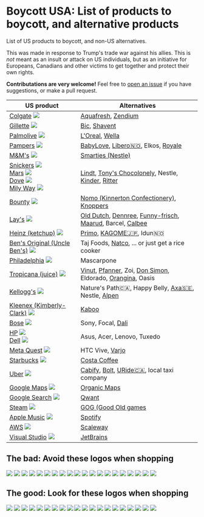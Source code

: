 # Boycott USA: List of products to boycott, and alternative products

List of US products to boycott, and non-US alternatives.

This was made in response to Trump's trade war against his allies. This is *not* meant as an insult or attack on US individuals, but as an initiative for Europeans, Canadians and other victims to get together and protect their own rights.

**Contributations are very welcome!** Feel free to [open an issue](https://github.com/happysegfault/boycottusa/issues) if you have suggestions, or make a pull request.

|  US product  | Alternatives |
| ------------ | ------------ |
| [Colgate](https://en.wikipedia.org/wiki/Colgate_(toothpaste)) ![](https://upload.wikimedia.org/wikipedia/commons/thumb/3/3f/Colgate.svg/220px-Colgate.svg.png) | [Aquafresh](https://www.aquafresh.com/), [Zendium](https://en.wikipedia.org/wiki/Zendium) |
| [Gillette](https://en.wikipedia.org/wiki/Gillette) ![](https://upload.wikimedia.org/wikipedia/commons/thumb/f/fa/Gillette.svg/220px-Gillette.svg.png) | [Bic](https://en.wikipedia.org/wiki/Bic_(company)), [Shavent](https://shavent.store/) |
| [Palmolive](https://en.wikipedia.org/wiki/Palmolive_(brand)) ![](https://upload.wikimedia.org/wikipedia/commons/thumb/e/e5/Palmolive_logo_2019.png/220px-Palmolive_logo_2019.png) | [L'Oreal](https://en.wikipedia.org/wiki/L%27Or%C3%A9al), [Wella](https://en.wikipedia.org/wiki/Wella) |
| [Pampers](https://en.wikipedia.org/wiki/Pampers) ![](https://upload.wikimedia.org/wikipedia/en/thumb/1/17/Pampers_logo.svg/220px-Pampers_logo.svg.png) | [BabyLove](https://babylovenappies.com.au/), [Libero🇳🇴](https://www.libero.no/), Elkos, [Royale](https://royalhijyen.com/en/) |
| [M&M's](https://en.wikipedia.org/wiki/M%26M%27s) ![](https://upload.wikimedia.org/wikipedia/commons/thumb/4/45/M%26M%27s_2022.svg/210px-M%26M%27s_2022.svg.png) | [Smarties (Nestle)](https://en.wikipedia.org/wiki/Smarties) |
| [Snickers](https://en.wikipedia.org/wiki/Snickers) ![](https://upload.wikimedia.org/wikipedia/commons/thumb/4/4c/Snickers_logo_%282000-2005%29.svg/220px-Snickers_logo_%282000-2005%29.svg.png)<br>[Mars](https://en.wikipedia.org/wiki/Mars_Inc.) ![](https://upload.wikimedia.org/wikipedia/commons/thumb/9/9c/Mars_Incorporated_2019_logo.svg/220px-Mars_Incorporated_2019_logo.svg.png)<br>[Dove](https://en.wikipedia.org/wiki/Dove_(chocolate_brand)) ![](https://upload.wikimedia.org/wikipedia/en/8/81/Dove_Chocolates_logo.png)<br> [Mily Way](https://en.wikipedia.org/wiki/Milky_Way_(chocolate_bar)) ![](https://upload.wikimedia.org/wikipedia/en/thumb/3/3c/Milky-Way-UK-Wrapper-Small.jpg/300px-Milky-Way-UK-Wrapper-Small.jpg) | [Lindt](https://en.wikipedia.org/wiki/Lindt), [Tony's Chocolonely](https://en.wikipedia.org/wiki/Tony's_Chocolonely), Nestle, [Kinder](https://en.wikipedia.org/wiki/Kinder_Chocolate), [Ritter](https://www.ritter-sport.com/en) |
| [Bounty](https://en.wikipedia.org/wiki/Bounty_(chocolate_bar)) ![](https://upload.wikimedia.org/wikipedia/en/thumb/1/19/Bounty-Wrapper-Small.jpg/300px-Bounty-Wrapper-Small.jpg) | [Nomo (Kinnerton Confectionery)](https://nomochoc.com/), [Knoppers](https://en.wikipedia.org/wiki/Knoppers_(sweet_brand)) |
| [Lay's](https://en.wikipedia.org/wiki/Lay%27s) ![](https://www.lays.com/sites/lays.com/themes/lays/img/logo-lays.png?v=2) | [Old Dutch](https://olddutchfoods.com/), [Dennree](https://www.dennree.de/), [Funny-frisch](https://www.funny-frisch.de/), [Maarud](https://www.maarud.no/), Barcel, [Calbee](https://www.calbee.co.jp/en/) |
| [Heinz (ketchup)](https://en.wikipedia.org/wiki/Heinz) ![](https://upload.wikimedia.org/wikipedia/commons/thumb/3/35/H._J._Heinz_Company_-_Logo.svg/200px-H._J._Heinz_Company_-_Logo.svg.png) | [Primo](https://www.primofoods.com/), [KAGOME🇯🇵](https://en.wikipedia.org/wiki/Kagome_(company)), Idun🇳🇴 |
| [Ben's Original (Uncle Ben's)](https://en.wikipedia.org/wiki/Ben%27s_Original) ![](https://upload.wikimedia.org/wikipedia/commons/thumb/4/47/BensOriginalLogo.svg/150px-BensOriginalLogo.svg.png) | Taj Foods, [Natco](https://www.natcofoods.com/), ... or just get a rice cooker |
| [Philadelphia](https://en.wikipedia.org/wiki/Philadelphia_Cream_Cheese) ![](https://upload.wikimedia.org/wikipedia/commons/thumb/6/6f/Philadelphia_cheese_logo.png/200px-Philadelphia_cheese_logo.png) | Mascarpone |
| [Tropicana (juice)](https://en.wikipedia.org/wiki/Tropicana_Products) ![](https://upload.wikimedia.org/wikipedia/en/thumb/b/b5/Tropicana_green_flat_logo.svg/200px-Tropicana_green_flat_logo.svg.png) | [Vinut](https://vinut.com.vn/), [Pfanner](https://www.pfanner.com/en/home/), Zoi, [Don Simon](https://donsimonuk.com/?lang=es), Eldorado, [Orangina](https://en.wikipedia.org/wiki/Orangina), Oasis |
| [Kellogg's](https://en.wikipedia.org/wiki/Kellogg%27s) ![](https://upload.wikimedia.org/wikipedia/commons/thumb/0/0a/Kellogg%27s-Logo.svg/220px-Kellogg%27s-Logo.svg.png) | Nature's Path🇨🇦, Happy Belly, [Axa🇸🇪](https://www.axa.se/), Nestle, [Alpen](https://en.wikipedia.org/wiki/Alpen_(food)) |
| [Kleenex (Kimberly-Clark)](https://en.wikipedia.org/wiki/Kleenex) ![](https://upload.wikimedia.org/wikipedia/commons/thumb/d/d4/Kleenex_2024.svg/200px-Kleenex_2024.svg.png) | [Kaboo](https://cabooproducts.com/) |
| [Bose](https://en.wikipedia.org/wiki/Bose_Corporation) ![](https://upload.wikimedia.org/wikipedia/commons/thumb/0/0c/Bose_logo.svg/220px-Bose_logo.svg.png) | Sony, Focal, [Dali](https://en.wikipedia.org/wiki/Danish_Audiophile_Loudspeaker_Industries) |
| [HP](https://en.wikipedia.org/wiki/HP_Inc.) ![](https://upload.wikimedia.org/wikipedia/commons/thumb/a/ad/HP_logo_2012.svg/130px-HP_logo_2012.svg.png)<br>[Dell](https://en.wikipedia.org/wiki/Dell) ![](https://upload.wikimedia.org/wikipedia/commons/thumb/1/18/Dell_logo_2016.svg/140px-Dell_logo_2016.svg.png) | Asus, Acer, Lenovo, Tuxedo |
| [Meta Quest](https://en.wikipedia.org/wiki/Meta_Quest) ![](https://upload.wikimedia.org/wikipedia/commons/thumb/7/7b/Meta_Platforms_Inc._logo.svg/260px-Meta_Platforms_Inc._logo.svg.png) | HTC Vive, [Varjo](https://en.wikipedia.org/wiki/Varjo) |
| [Starbucks](https://en.wikipedia.org/wiki/Starbucks) ![](https://upload.wikimedia.org/wikipedia/en/thumb/d/d3/Starbucks_Corporation_Logo_2011.svg/150px-Starbucks_Corporation_Logo_2011.svg.png) | [Costa Coffee](https://en.wikipedia.org/wiki/Costa_Coffee) |
| [Uber](https://en.wikipedia.org/wiki/Uber) ![](https://upload.wikimedia.org/wikipedia/commons/thumb/5/58/Uber_logo_2018.svg/220px-Uber_logo_2018.svg.png) | [Cabify](https://en.wikipedia.org/wiki/Cabify), [Bolt](https://en.wikipedia.org/wiki/Bolt_(company)), [URide🇨🇦](https://www.uride.co/), local taxi company |
| [Google Maps](https://en.wikipedia.org/wiki/Google_Maps) ![](https://upload.wikimedia.org/wikipedia/commons/thumb/d/dc/Google_Maps_Logo.svg/270px-Google_Maps_Logo.svg.png) | [Organic Maps](https://organicmaps.app/) |
| [Google Search](https://en.wikipedia.org/wiki/Google_Search) ![](https://upload.wikimedia.org/wikipedia/commons/thumb/2/2f/Google_2015_logo.svg/220px-Google_2015_logo.svg.png) | [Qwant](https://www.qwant.com/) |
| [Steam](https://en.wikipedia.org/wiki/Steam_(service)) ![](https://upload.wikimedia.org/wikipedia/commons/thumb/c/c1/Steam_2016_logo_black.svg/220px-Steam_2016_logo_black.svg.png) | [GOG (Good Old games](https://www.gog.com/) |
| [Apple Music](https://en.wikipedia.org/wiki/Apple_Music) ![](https://en.wikipedia.org/wiki/Apple_Music) | [Spotify](https://open.spotify.com/) |
| [AWS](https://en.wikipedia.org/wiki/Amazon_Web_Services) ![](https://upload.wikimedia.org/wikipedia/commons/thumb/9/93/Amazon_Web_Services_Logo.svg/150px-Amazon_Web_Services_Logo.svg.png) | [Scaleway](https://www.scaleway.com/) |
| [Visual Studio](https://en.wikipedia.org/wiki/Visual_Studio) ![](https://upload.wikimedia.org/wikipedia/commons/thumb/2/2c/Visual_Studio_Icon_2022.svg/100px-Visual_Studio_Icon_2022.svg.png) | [JetBrains](https://www.jetbrains.com/) |

## The bad: Avoid these logos when shopping

![](https://upload.wikimedia.org/wikipedia/commons/thumb/4/4c/Snickers_logo_%282000-2005%29.svg/220px-Snickers_logo_%282000-2005%29.svg.png)
![](https://upload.wikimedia.org/wikipedia/commons/thumb/9/9c/Mars_Incorporated_2019_logo.svg/220px-Mars_Incorporated_2019_logo.svg.png)
![](https://upload.wikimedia.org/wikipedia/en/8/81/Dove_Chocolates_logo.png)
![](https://upload.wikimedia.org/wikipedia/en/thumb/3/3c/Milky-Way-UK-Wrapper-Small.jpg/300px-Milky-Way-UK-Wrapper-Small.jpg)
![](https://upload.wikimedia.org/wikipedia/en/thumb/1/17/Pampers_logo.svg/220px-Pampers_logo.svg.png)
![](https://upload.wikimedia.org/wikipedia/commons/thumb/3/3f/Colgate.svg/220px-Colgate.svg.png)
![](https://upload.wikimedia.org/wikipedia/commons/thumb/0/0a/Kellogg%27s-Logo.svg/220px-Kellogg%27s-Logo.svg.png)
![](https://upload.wikimedia.org/wikipedia/en/thumb/b/b5/Tropicana_green_flat_logo.svg/200px-Tropicana_green_flat_logo.svg.png)
![](https://www.lays.com/sites/lays.com/themes/lays/img/logo-lays.png?v=2)
![](https://upload.wikimedia.org/wikipedia/en/thumb/f/f6/Pringles_2021.svg/120px-Pringles_2021.svg.png)
![](https://upload.wikimedia.org/wikipedia/commons/thumb/f/fa/Gillette.svg/220px-Gillette.svg.png)
![](https://upload.wikimedia.org/wikipedia/commons/thumb/4/47/BensOriginalLogo.svg/150px-BensOriginalLogo.svg.png)
![](https://upload.wikimedia.org/wikipedia/commons/thumb/4/45/M%26M%27s_2022.svg/210px-M%26M%27s_2022.svg.png)
![](https://upload.wikimedia.org/wikipedia/commons/thumb/e/e5/Palmolive_logo_2019.png/220px-Palmolive_logo_2019.png)
![](https://upload.wikimedia.org/wikipedia/commons/thumb/6/6f/Philadelphia_cheese_logo.png/200px-Philadelphia_cheese_logo.png)
![](https://upload.wikimedia.org/wikipedia/commons/thumb/d/d4/Kleenex_2024.svg/200px-Kleenex_2024.svg.png)
![](https://upload.wikimedia.org/wikipedia/commons/thumb/0/0c/Bose_logo.svg/220px-Bose_logo.svg.png)
![](https://upload.wikimedia.org/wikipedia/commons/thumb/a/ad/HP_logo_2012.svg/130px-HP_logo_2012.svg.png)
![](https://upload.wikimedia.org/wikipedia/commons/thumb/1/18/Dell_logo_2016.svg/140px-Dell_logo_2016.svg.png)
![](https://upload.wikimedia.org/wikipedia/commons/thumb/7/7b/Meta_Platforms_Inc._logo.svg/260px-Meta_Platforms_Inc._logo.svg.png)

## The good: Look for these logos when shopping
![](https://olddutchfoods.com/wp-content/uploads/2020/10/logo.svg)
![](https://upload.wikimedia.org/wikipedia/commons/thumb/2/2d/Dennree_Logo.png/175px-Dennree_Logo.png)
![](https://upload.wikimedia.org/wikipedia/commons/thumb/9/9d/L%27Or%C3%A9al_logo.svg/220px-L%27Or%C3%A9al_logo.svg.png)
![](https://upload.wikimedia.org/wikipedia/en/thumb/5/5c/Wella_logo.svg/150px-Wella_logo.svg.png)
![](https://i-cf65.ch-static.com/content/dam/cf-consumer-healthcare/aquafresh-redesign/zh_us/Aquafresh-US-Logo.png?auto=format)
![](https://upload.wikimedia.org/wikipedia/en/thumb/8/8e/Lindt_%26_Spr%C3%BCngli.svg/250px-Lindt_%26_Spr%C3%BCngli.svg.png)
![](https://upload.wikimedia.org/wikipedia/commons/thumb/f/fd/Tony%27s_Chocolonely_01.jpg/220px-Tony%27s_Chocolonely_01.jpg)
![](https://upload.wikimedia.org/wikipedia/en/thumb/5/51/Nestle_smarties_logo.png/200px-Nestle_smarties_logo.png)
![](https://upload.wikimedia.org/wikipedia/en/thumb/7/72/Alpen_Logo.png/220px-Alpen_Logo.png)
![](https://www.funny-frisch.de/assets/images/e/Logo-cdfedeba.svg)
![](https://upload.wikimedia.org/wikipedia/en/thumb/d/d8/Nestl%C3%A9.svg/160px-Nestl%C3%A9.svg.png)
![](https://upload.wikimedia.org/wikipedia/commons/thumb/9/96/Danone_spain.png/200px-Danone_spain.png)
![](https://upload.wikimedia.org/wikipedia/en/thumb/2/2e/Yoplait_logo.png/140px-Yoplait_logo.png)
![](https://upload.wikimedia.org/wikipedia/commons/thumb/b/b5/Activia_logo.png/200px-Activia_logo.png)
![](https://upload.wikimedia.org/wikipedia/en/thumb/c/c7/Bic_%28company%29_Logo.svg/220px-Bic_%28company%29_Logo.svg.png)
![](https://upload.wikimedia.org/wikipedia/commons/thumb/c/ce/Ritter_Sport_logo.svg/220px-Ritter_Sport_logo.svg.png)
![](https://www.tajfoods.com/wp-content/uploads/2021/10/taj-foods.png)
![](https://upload.wikimedia.org/wikipedia/commons/thumb/c/ca/Sony_logo.svg/250px-Sony_logo.svg.png)
![](https://en.wikipedia.org/wiki/Danish_Audiophile_Loudspeaker_Industries)
![](https://upload.wikimedia.org/wikipedia/commons/thumb/2/2e/ASUS_Logo.svg/250px-ASUS_Logo.svg.png)
